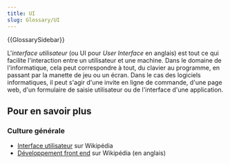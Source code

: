 ```yaml
---
title: UI
slug: Glossary/UI
---
```


{{GlossarySidebar}}

L'_interface utilisateur_ (ou UI pour _User Interface_ en anglais) est tout ce qui facilite l'interaction entre un utilisateur et une machine. Dans le domaine de l'informatique, cela peut correspondre à tout, du clavier au programme, en passant par la manette de jeu ou un écran. Dans le cas des logiciels informatiques, il peut s'agir d'une invite en ligne de commande, d'une page web, d'un formulaire de saisie utilisateur ou de l'interface d'une application.

## Pour en savoir plus

### Culture générale

- [Interface utilisateur](https://fr.wikipedia.org/wiki/Interface_utilisateur) sur Wikipédia
- [Développement front end](https://en.wikipedia.org/wiki/Front_end_development) sur Wikipédia (en anglais)
